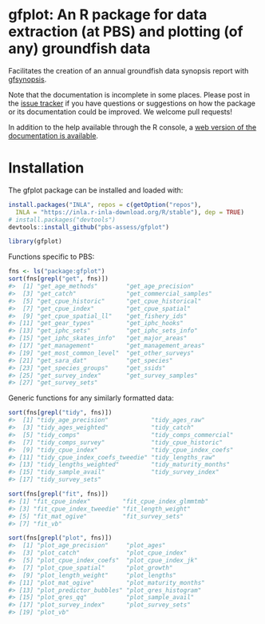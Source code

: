# gfplot: An R package for data extraction (at PBS) and plotting (of any) groundfish data

<!-- [![Travis-CI Build Status](https://travis-ci.org/pbs-assess/gfplot.svg?branch=master)](https://travis-ci.org/pbs-assess/gfplot) -->

<!-- [![Project Status: WIP - Initial development is in progress, but there has not yet been a stable, usable release suitable for the public.](http://www.repostatus.org/badges/latest/wip.svg)](http://www.repostatus.org/#wip) -->

Facilitates the creation of an annual groundfish data synopsis report
with [gfsynopsis](https://github.com/pbs-assess/gfsynopsis).

Note that the documentation is incomplete in some places. Please post in
the [issue tracker](https://github.com/pbs-assess/gfplot/issues) if you
have questions or suggestions on how the package or its documentation
could be improved. We welcome pull requests\!

In addition to the help available through the R console, a [web version
of the documentation is
available](https://pbs-assess.github.io/gfplot/index.html).

# Installation

The gfplot package can be installed and loaded with:

``` r
install.packages("INLA", repos = c(getOption("repos"), 
  INLA = "https://inla.r-inla-download.org/R/stable"), dep = TRUE)
# install.packages("devtools")
devtools::install_github("pbs-assess/gfplot")
```

``` r
library(gfplot)
```

Functions specific to PBS:

``` r
fns <- ls("package:gfplot")
sort(fns[grepl("get", fns)])
#>  [1] "get_age_methods"        "get_age_precision"     
#>  [3] "get_catch"              "get_commercial_samples"
#>  [5] "get_cpue_historic"      "get_cpue_historical"   
#>  [7] "get_cpue_index"         "get_cpue_spatial"      
#>  [9] "get_cpue_spatial_ll"    "get_fishery_ids"       
#> [11] "get_gear_types"         "get_iphc_hooks"        
#> [13] "get_iphc_sets"          "get_iphc_sets_info"    
#> [15] "get_iphc_skates_info"   "get_major_areas"       
#> [17] "get_management"         "get_management_areas"  
#> [19] "get_most_common_level"  "get_other_surveys"     
#> [21] "get_sara_dat"           "get_species"           
#> [23] "get_species_groups"     "get_ssids"             
#> [25] "get_survey_index"       "get_survey_samples"    
#> [27] "get_survey_sets"
```

Generic functions for any similarly formatted data:

``` r
sort(fns[grepl("tidy", fns)])
#>  [1] "tidy_age_precision"            "tidy_ages_raw"                
#>  [3] "tidy_ages_weighted"            "tidy_catch"                   
#>  [5] "tidy_comps"                    "tidy_comps_commercial"        
#>  [7] "tidy_comps_survey"             "tidy_cpue_historic"           
#>  [9] "tidy_cpue_index"               "tidy_cpue_index_coefs"        
#> [11] "tidy_cpue_index_coefs_tweedie" "tidy_lengths_raw"             
#> [13] "tidy_lengths_weighted"         "tidy_maturity_months"         
#> [15] "tidy_sample_avail"             "tidy_survey_index"            
#> [17] "tidy_survey_sets"
```

``` r
sort(fns[grepl("fit", fns)])
#> [1] "fit_cpue_index"         "fit_cpue_index_glmmtmb"
#> [3] "fit_cpue_index_tweedie" "fit_length_weight"     
#> [5] "fit_mat_ogive"          "fit_survey_sets"       
#> [7] "fit_vb"
```

``` r
sort(fns[grepl("plot", fns)])
#>  [1] "plot_age_precision"     "plot_ages"             
#>  [3] "plot_catch"             "plot_cpue_index"       
#>  [5] "plot_cpue_index_coefs"  "plot_cpue_index_jk"    
#>  [7] "plot_cpue_spatial"      "plot_growth"           
#>  [9] "plot_length_weight"     "plot_lengths"          
#> [11] "plot_mat_ogive"         "plot_maturity_months"  
#> [13] "plot_predictor_bubbles" "plot_qres_histogram"   
#> [15] "plot_qres_qq"           "plot_sample_avail"     
#> [17] "plot_survey_index"      "plot_survey_sets"      
#> [19] "plot_vb"
```
